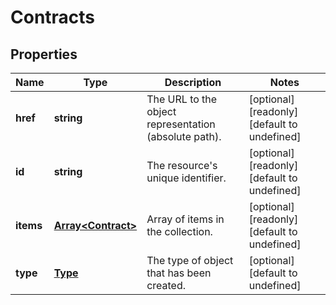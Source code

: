 # Contracts

## Properties
| Name | Type | Description | Notes |
| ------------ | ------------- | ------------- | ------------- |
| **href** | **string** | The URL to the object representation (absolute path). | [optional] [readonly] [default to undefined] |
| **id** | **string** | The resource\'s unique identifier. | [optional] [readonly] [default to undefined] |
| **items** | [**Array&lt;Contract&gt;**](Contract.md) | Array of items in the collection. | [optional] [readonly] [default to undefined] |
| **type** | [**Type**](Type.md) | The type of object that has been created. | [optional] [default to undefined] |


